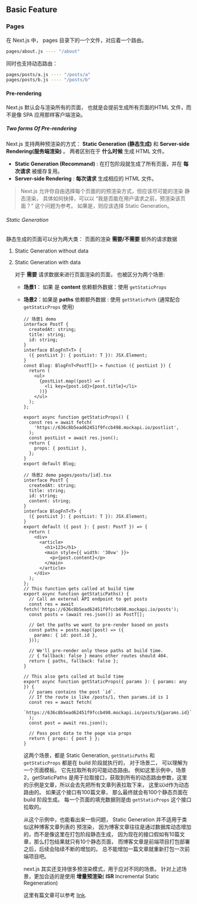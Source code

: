 ## Basic Feature

### Pages

在 Next.js 中， pages 目录下的一个文件，对应着一个路由。 

```bash
pages/about.js ---- "/about"
```

同时也支持动态路由：

```bash
pages/posts/a.js ---- "/posts/a" 
pages/posts/b.js ---- "/posts/b" 
```

#### Pre-rendering

Next.js 默认会与渲染所有的页面， 也就是会提前生成所有页面的HTML 文件，而不是像 SPA 应用那样客户端渲染。 

##### Two forms Of Pre-rendering

Next.js 支持两种预渲染的方式： **Static Generation (静态生成)** 和 **Server-side Rendering(服务端渲染)** 。 两者区别在于 **什么时候** 生成 HTML 文件。

- **Static Generation (Recommand)** : 在打包阶段就生成了所有页面，并在 **每次请求** 被缓存复用。
- **Server-side Rendering** : **每次请求** 生成相应的 HTML 文件。

> Next.js 允许你自由选择每个页面的的预渲染方式，但应该尽可能的渲染 静态渲染， 具体如何抉择，可以以 “我是否能在用户请求之前，预渲染该页面？” 这个问题为参考。 如果是，则应该选择 Static Generation。



###### Static Generation 

静态生成的页面可以分为两大类： 页面的渲染 **需要/不需要** 额外的请求数据

1. Static Generation without data

2. Static Generation with data

   对于 **需要** 请求数据来进行页面渲染的页面， 也被区分为两个场景:

   - **场景1**： 如果 是 **content** 依赖额外数据：使用 `getStaticProps`

   - **场景2**：如果是 **paths** 依赖额外数据 : 使用 `getStaticPath` (通常配合`getStaticProps` 使用)

     ```tsx
     // 场景1 demo
     interface PostT {
       createdAt: string;
       title: string;
       id: string;
     }
     interface BlogFnT<T> {
       ({ postList }: { postList: T }): JSX.Element;
     }
     const Blog: BlogFnT<PostT[]> = function ({ postList }) {
       return (
         <ul>
           {postList.map((post) => (
             <li key={post.id}>{post.title}</li>
           ))}
         </ul>
       );
     };
     
     export async function getStaticProps() {
       const res = await fetch(
         'https://636c8b5ead62451f9fccb498.mockapi.io/postlist',
       );
       const postList = await res.json();
       return {
         props: { postList },
       };
     }
     export default Blog;
     ```

     ```tsx
     // 场景2 demo pages/posts/[id].tsx
     interface PostT {
       createdAt: string;
       title: string;
       id: string;
       content: string;
     }
     interface BlogFnT<T> {
       ({ postList }: { postList: T }): JSX.Element;
     }
     export default ({ post }: { post: PostT }) => {
       return (
         <div>
           <article>
             <h1>123</h1>
             <main style={{ width: '30vw' }}>
               <p>{post.content}</p>
             </main>
           </article>
         </div>
       );
     };
     // This function gets called at build time
     export async function getStaticPaths() {
       // Call an external API endpoint to get posts
       const res = await fetch('https://636c8b5ead62451f9fccb498.mockapi.io/posts');
       const posts = (await res.json()) as PostT[];
     
       // Get the paths we want to pre-render based on posts
       const paths = posts.map((post) => ({
         params: { id: post.id },
       }));
     
       // We'll pre-render only these paths at build time.
       // { fallback: false } means other routes should 404.
       return { paths, fallback: false };
     }
     
     // This also gets called at build time
     export async function getStaticProps({ params }: { params: any }) {
       // params contains the post `id`.
       // If the route is like /posts/1, then params.id is 1
       const res = await fetch(
         `https://636c8b5ead62451f9fccb498.mockapi.io/posts/${params.id}`,
       );
       const post = await res.json();
     
       // Pass post data to the page via props
       return { props: { post } };
     }
     ```

     这两个场景，都是 Static Generation, `getStaticPaths` 和 `getStaticProps` 都是在 build 阶段就执行的， 对于场景二， 可以理解为一个页面模板。 它先拉取所有的可能动态路由。 例如这里示例中，场景2，getStaticPaths 是用于拉取接口，获取到所有的动态路由参数，这里的示例是文章，所以会去先把所有文章列表拉取下来， 这里以id作为动态路由的。 如果这个接口有100篇文章， 那么最终就会有100个静态页面在build 阶段生成。 每一个页面的填充数据则是由 `getStaticProps` 这个接口拉取的。 

     从这个示例中，也能看出来一些问题， Static Generation 并不适用于类似这种博客文章列表的 预渲染， 因为博客文章往往是通过数据库动态增加的，而不是像这里在打包阶段静态生成， 因为现在的接口假如有10篇文章，那么打包结果就只有10个静态页面， 而博客文章是前端项目打包部署之后，后续会陆续不断的增加的。  总不能增加一篇文章就重新打包一次前端项目吧。 

     next.js 其实还支持很多预渲染模式，用于应对不同的场景。 针对上述场景，更加合适的是使用 **增量预渲染**( **ISR** Incremental Static Regeneration)

     这里有篇文章可以参考 [link](https://zhuanlan.zhihu.com/p/395828896?utm_id=0).



